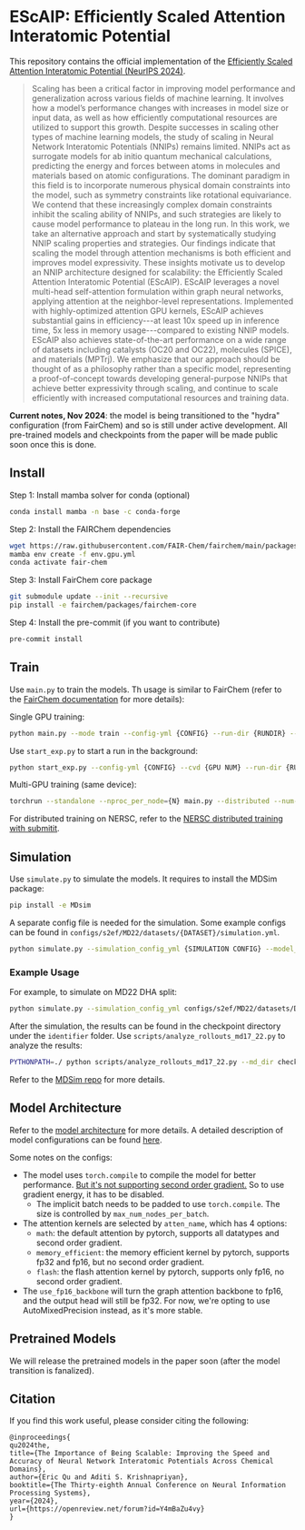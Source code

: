 # EScAIP: Efficiently Scaled Attention Interatomic Potential

This repository contains the official implementation of the [Efficiently Scaled Attention Interatomic Potential (NeurIPS 2024)](https://openreview.net/forum?id=Y4mBaZu4vy).

> Scaling has been a critical factor in improving model performance and generalization across various fields of machine learning.
It involves how a model’s performance changes with increases in model size or input data, as well as how efficiently computational resources are utilized to support this growth.
Despite successes in scaling other types of machine learning models, the study of scaling in Neural Network Interatomic Potentials (NNIPs) remains limited. NNIPs act as surrogate models for ab initio quantum mechanical calculations, predicting the energy and forces between atoms in molecules and materials based on atomic configurations. The dominant paradigm in this field is to incorporate numerous physical domain constraints into the model, such as symmetry constraints like rotational equivariance. We contend that these increasingly complex domain constraints inhibit the scaling ability of NNIPs, and such strategies are likely to cause model performance to plateau in the long run. In this work, we take an alternative approach and start by systematically studying NNIP scaling properties and strategies. Our findings indicate that scaling the model through attention mechanisms is both efficient and improves model expressivity. These insights motivate us to develop an NNIP architecture designed for scalability: the Efficiently Scaled Attention Interatomic Potential (EScAIP).
EScAIP leverages a novel multi-head self-attention formulation within graph neural networks, applying attention at the neighbor-level representations.
Implemented with highly-optimized attention GPU kernels, EScAIP achieves substantial gains in efficiency---at least 10x speed up in inference time, 5x less in memory usage---compared to existing NNIP models. EScAIP also achieves state-of-the-art performance on a wide range of datasets including catalysts (OC20 and OC22), molecules (SPICE), and materials (MPTrj).
We emphasize that our approach should be thought of as a philosophy rather than a specific model, representing a proof-of-concept towards developing general-purpose NNIPs that achieve better expressivity through scaling, and continue to scale efficiently with increased computational resources and training data.

**Current notes, Nov 2024**: the model is being transitioned to the "hydra" configuration (from FairChem) and so is still under active development. All pre-trained models and checkpoints from the paper will be made public soon once this is done.

## Install

Step 1: Install mamba solver for conda (optional)

```bash
conda install mamba -n base -c conda-forge
```

Step 2: Install the FAIRChem dependencies

```bash
wget https://raw.githubusercontent.com/FAIR-Chem/fairchem/main/packages/env.gpu.yml
mamba env create -f env.gpu.yml
conda activate fair-chem
```

Step 3: Install FairChem core package

```bash
git submodule update --init --recursive
pip install -e fairchem/packages/fairchem-core
```

Step 4: Install the pre-commit (if you want to contribute)

```bash
pre-commit install
```

## Train

Use `main.py` to train the models. Th usage is similar to FairChem (refer to the [FairChem documentation](https://fair-chem.github.io/core/model_training.html) for more details):

Single GPU training:

```bash
python main.py --mode train --config-yml {CONFIG} --run-dir {RUNDIR} --timestamp-id {TIMESTAMP} --checkpoint {CHECKPOINT}
```

Use `start_exp.py` to start a run in the background:

```bash
python start_exp.py --config-yml {CONFIG} --cvd {GPU NUM} --run-dir {RUNDIR} --timestamp-id {TIMESTAMP} --checkpoint {CHECKPOINT}
```

Multi-GPU training (same device):

```bash
torchrun --standalone --nproc_per_node={N} main.py --distributed --num-gpus {N} {...}
```

For distributed training on NERSC, refer to the [NERSC distributed training with submitit](NERSC_dist_train.md).

## Simulation

Use `simulate.py` to simulate the models. It requires to install the MDSim package:

```bash
pip install -e MDsim
```

A separate config file is needed for the simulation. Some example configs can be found in `configs/s2ef/MD22/datasets/{DATASET}/simulation.yml`.

```bash
python simulate.py --simulation_config_yml {SIMULATION CONFIG} --model_dir {CHECKPOINT DIR} --model_config_yml {MODEL CONFIG}--identifier {IDENTIFIER}
```

### Example Usage

For example, to simulate on MD22 DHA split:

```bash
python simulate.py --simulation_config_yml configs/s2ef/MD22/datasets/DHA/simulation.yml --model_dir checkpoints/MD22_DHA/ --model_config_yml configs/s2ef/MD22/EScAIP/DHA.yml --identifier test_simulation
```

After the simulation, the results can be found in the checkpoint directory under the `identifier` folder. Use `scripts/analyze_rollouts_md17_22.py` to analyze the results:

```bash
PYTHONPATH=./ python scripts/analyze_rollouts_md17_22.py --md_dir checkpoints/MD22_DHA/md_sim_test_simulation --gt_traj /data/md22/md22_AT-AT.npz --xlim 25
```

Refer to the [MDSim repo](https://github.com/kyonofx/MDsim) for more details.


## Model Architecture

Refer to the [model architecture](model_architecture.md) for more details. A detailed description of model configurations can be found [here](configs/example_config_EScAIP.yml).

Some notes on the configs:
- The model uses `torch.compile` to compile the model for better performance. [But it's not supporting second order gradient.](https://github.com/pytorch/pytorch/issues/91469) So to use gradient energy, it has to be disabled.
    - The implicit batch needs to be padded to use `torch.compile`. The size is controlled by `max_num_nodes_per_batch`.
- The attention kernels are selected by `atten_name`, which has 4 options:
    - `math`: the default attention by pytorch, supports all datatypes and second order gradient.
    - `memory_efficient`: the memory efficient kernel by pytorch, supports fp32 and fp16, but no second order gradient.
    - `flash`: the flash attention kernel by pytorch, supports only fp16, no second order gradient.
- The `use_fp16_backbone` will turn the graph attention backbone to fp16, and the output head will still be fp32. For now, we're opting to use AutoMixedPrecision instead, as it's more stable.

## Pretrained Models

We will release the pretrained models in the paper soon (after the model transition is fanalized).

## Citation

If you find this work useful, please consider citing the following:

```
@inproceedings{
qu2024the,
title={The Importance of Being Scalable: Improving the Speed and Accuracy of Neural Network Interatomic Potentials Across Chemical Domains},
author={Eric Qu and Aditi S. Krishnapriyan},
booktitle={The Thirty-eighth Annual Conference on Neural Information Processing Systems},
year={2024},
url={https://openreview.net/forum?id=Y4mBaZu4vy}
}
```
